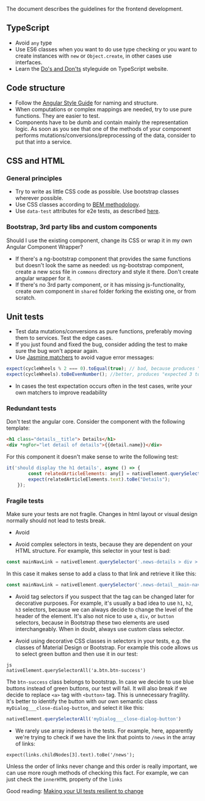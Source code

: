 The document describes the guidelines for the frontend development. 

## TypeScript

* Avoid `any` type
* Use ES6 classes when you want to do use type checking or you want to create instances with `new` or `Object.create`, in other cases use interfaces.
* Learn the [Do's and Don'ts](https://www.typescriptlang.org/docs/handbook/declaration-files/do-s-and-don-ts.html) styleguide on TypeScript website.

## Code structure 

* Follow the [Angular Style Guide](https://angular.io/guide/styleguide) for naming and structure.
* When computations or complex mappings are needed, try to use pure functions. They are easier to test. 
* Components have to be dumb and contain mainly the representation logic. As soon as you see that one of the methods of your component performs mutations/conversions/preprocessing of the data, consider to put that into a service. 

## CSS and HTML

### General principles

* Try to write as little CSS code as possible. Use bootstrap classes wherever possible.
* Use CSS classes according to [BEM methodology](http://getbem.com/naming/).
* Use `data-test` attributes for e2e tests, as described [here](https://medium.com/@colecodes/test-your-dom-with-data-attributes-44fccc43ed4b).
   
### Bootstrap, 3rd party libs and custom components

Should I use the existing component, change its CSS or wrap it in my own Angular Component Wrapper? 

* If there's a ng-bootstrap component that provides the same functions but doesn't look the same as needed: us ng-bootstrap component, create a new scss file in `commons` directory and style it there. Don't create angular wrapper for it.
* If there's no 3rd party component, or it has missing js-functionality, create own component in `shared` folder forking the existing one, or from scratch. 
 
## Unit tests

* Test data mutations/conversions as pure functions, preferably moving them to services. Test the edge cases.
* If you just found and fixed the bug, consider adding the test to make sure the bug won't appear again. 
* Use [Jasmine matchers](https://github.com/JamieMason/Jasmine-Matchers) to avoid vague error messages: 

```js
expect(cycleWheels % 2 === 0).toEqual(true); // bad, because produces "expected false to be true" message
expect(cycleWheels).toBeEvenNumber(); //better, produces "expected 3 to be even number message"
```
* In cases the test expectation occurs often in the test cases, write your own matchers to improve readability

### Redundant tests 

Don't test the angular core. Consider the component with the following template: 

```html
<h1 class="details__title"> Details</h1>
<div *ngFor="let detail of details">{{detail.name}}</div>
```

For this component it doesn't make sense to write the following test: 

```js
it('should display the h1 details', async () => {
        const relatedArticleElements: any[] = nativeElement.querySelectorAll('.details__title');
        expect(relatedArticleElements.text).toBe("Details");
    });
```

### Fragile tests

Make sure your tests are not fragile. Changes in html layout or visual design normally should not lead to tests break.   

* Avoid 

* Avoid complex selectors in tests, because they are dependent on your HTML structure. For example, this selector in your test is bad:

```js
const mainNavLink = nativeElement.querySelector('.news-details > div > a');

```

In this case it makes sense to add a class to that link and retrieve it like this: 
```js
const mainNavLink = nativeElement.querySelector('.news-detail__main-nav-link');

```

* Avoid tag selectors if you suspect that the tag can be changed later for decorative purposes. For example, it's usually a bad idea to use `h1`, `h2`, `h3` selectors, because we can always decide to change the level of the header of the element. It's also not nice to use `a`, `div`, or `button` selectors, because in Bootstrap these two elements are used interchangeably. When in doubt, always use custom class selector.  
 
* Avoid using decorative CSS classes in selectors in your tests, e.g. the classes of Material Design or Bootstrap. For example this code allows us to select green button and then use it in our test: 

```
js 
nativeElement.querySelectorAll('a.btn.btn-success')
``` 

The `btn-success` class belongs to bootstrap. In case we decide to use blue buttons instead of green buttons, our test will fail. It will also break if we decide to replace `<a>` tag with `<button>` tag. This is unnecessary fragility. It's better to identify the button with our own semantic class `myDialog___close-dialog-button`, and select it like this:

```js 
nativeElement.querySelectorAll('myDialog___close-dialog-button')
```

* We rarely use array indexes in the tests. For example, here, apparently we're trying to check if we have the link that points to `/news` in the array of links: 

```expect(links.childNodes[3].text).toBe('/news');```

Unless the order of links never change and this order is really important, we can use more rough methods of checking this fact. For example, we can just check the `innerHTML`
property of the `links`

Good reading: [Making your UI tests resilient to change
](https://blog.kentcdodds.com/making-your-ui-tests-resilient-to-change-d37a6ee37269)
